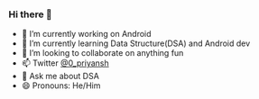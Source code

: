 ### Hi there 👋
- 🔭 I’m currently working on Android 
- 🌱 I’m currently learning Data Structure(DSA) and Android dev
- 👯 I’m looking to collaborate on anything fun 
- 📫 Twitter [@0_priyansh](https://twitter.com/0_priyansh)
- 💬 Ask me about DSA
- 😄 Pronouns: He/Him
<!--
- ⚡ Fun fact: ...
- 🤔 I’m looking for help with ...

**priyansh2998/priyansh2998** is a ✨ _special_ ✨ repository because its `README.md` (this file) appears on your GitHub profile.

Here are some ideas to get you started:
-->
